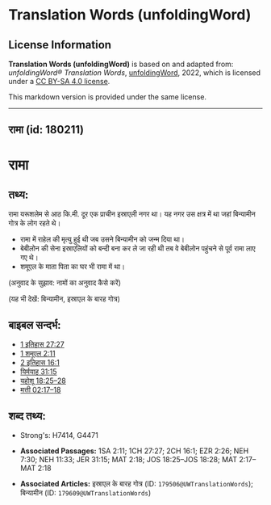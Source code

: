 # Translation Words (unfoldingWord)

## License Information

**Translation Words (unfoldingWord)** is based on and adapted from: _unfoldingWord® Translation Words_, [unfoldingWord](https://unfoldingword.org/utw), 2022, which is licensed under a [CC BY-SA 4.0 license](https://creativecommons.org/licenses/by-sa/4.0/legalcode.en).

This markdown version is provided under the same license.



--------------------------------

## रामा (id: 180211)

रामा
====

तथ्य:
-----

रामा यरूशलेम से आठ कि.मी. दूर एक प्राचीन इस्राएली नगर था। यह नगर उस क्षत्र में था जहां बिन्यामीन गोत्र के लोग रहते थे।

* रामा में राहेल की मृत्यु हुई थी जब उसने बिन्यामीन को जन्म दिया था।
* बेबीलोन की सेना इस्राएलियों को बन्दी बना कर ले जा रही थी तब वे बेबीलोन पहुंचने से पूर्व रामा लाए गए थे।
* शमूएल के माता पिता का घर भी रामा में था।

(अनुवाद के सुझाव: नामों का अनुवाद कैसे करें)

(यह भी देखें: बिन्यामीन, इस्राएल के बारह गोत्र)

बाइबल सन्दर्भ:
--------------

* [1 इतिहास 27:27](https://ref.ly/1Chr0:0)
* [1 शमूएल 2:11](https://ref.ly/1Sam0:0)
* [2 इतिहास 16:1](https://ref.ly/2Chr0:0)
* [यिर्मयाह 31:15](https://ref.ly/Jer31:15)
* [यहोशू 18:25–28](https://ref.ly/Josh18:25-Josh18:28)
* [मत्ती 02:17–18](https://ref.ly/Matt2:17-Matt2:18)

शब्द तथ्य:
----------

* Strong's: H7414, G4471

* **Associated Passages:** 1SA 2:11; 1CH 27:27; 2CH 16:1; EZR 2:26; NEH 7:30; NEH 11:33; JER 31:15; MAT 2:18; JOS 18:25–JOS 18:28; MAT 2:17–MAT 2:18
* **Associated Articles:** इस्राएल के बारह गोत्र (ID: `179506@UWTranslationWords`); बिन्यामीन (ID: `179609@UWTranslationWords`)

